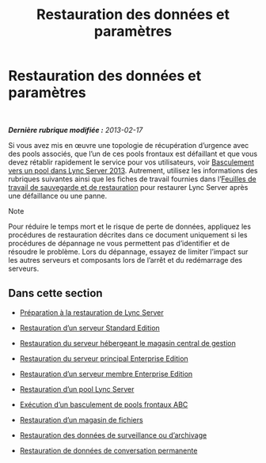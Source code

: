 ﻿---
title: Restauration des données et paramètres
TOCTitle: Restauration des données et paramètres
ms:assetid: b07f5dd7-7bed-4819-8cb5-617f5acd478e
ms:mtpsurl: https://technet.microsoft.com/fr-fr/library/Hh202185(v=OCS.15)
ms:contentKeyID: 53095500
ms.date: 05/20/2016
mtps_version: v=OCS.15
ms.translationtype: HT
---

# Restauration des données et paramètres

 

_**Dernière rubrique modifiée :** 2013-02-17_

Si vous avez mis en œuvre une topologie de récupération d’urgence avec des pools associés, que l’un de ces pools frontaux est défaillant et que vous devez rétablir rapidement le service pour vos utilisateurs, voir [Basculement vers un pool dans Lync Server 2013](lync-server-2013-failing-over-a-pool.md). Autrement, utilisez les informations des rubriques suivantes ainsi que les fiches de travail fournies dans l’[Feuilles de travail de sauvegarde et de restauration](lync-server-2013-backup-and-restoration-worksheets.md) pour restaurer Lync Server après une défaillance ou une panne.

> [!note]  
> Pour réduire le temps mort et le risque de perte de données, appliquez les procédures de restauration décrites dans ce document uniquement si les procédures de dépannage ne vous permettent pas d’identifier et de résoudre le problème. Lors du dépannage, essayez de limiter l’impact sur les autres serveurs et composants lors de l’arrêt et du redémarrage des serveurs.

## Dans cette section

  - [Préparation à la restauration de Lync Server](lync-server-2013-preparing-to-restore-lync-server.md)

  - [Restauration d’un serveur Standard Edition](lync-server-2013-restoring-a-standard-edition-server.md)

  - [Restauration du serveur hébergeant le magasin central de gestion](lync-server-2013-restoring-the-server-hosting-the-central-management-store.md)

  - [Restauration du serveur principal Enterprise Edition](lync-server-2013-restoring-an-enterprise-edition-back-end-server.md)

  - [Restauration d’un serveur membre Enterprise Edition](lync-server-2013-restoring-an-enterprise-edition-member-server.md)

  - [Restauration d’un pool Lync Server](lync-server-2013-restoring-a-lync-server-pool.md)

  - [Exécution d’un basculement de pools frontaux ABC](lync-server-2013-performing-an-abc-front-end-pool-failover.md)

  - [Restauration d’un magasin de fichiers](lync-server-2013-restoring-a-file-store.md)

  - [Restauration des données de surveillance ou d’archivage](lync-server-2013-restoring-monitoring-or-archiving-data.md)

  - [Restauration de données de conversation permanente](lync-server-2013-restoring-persistent-chat-data.md)

